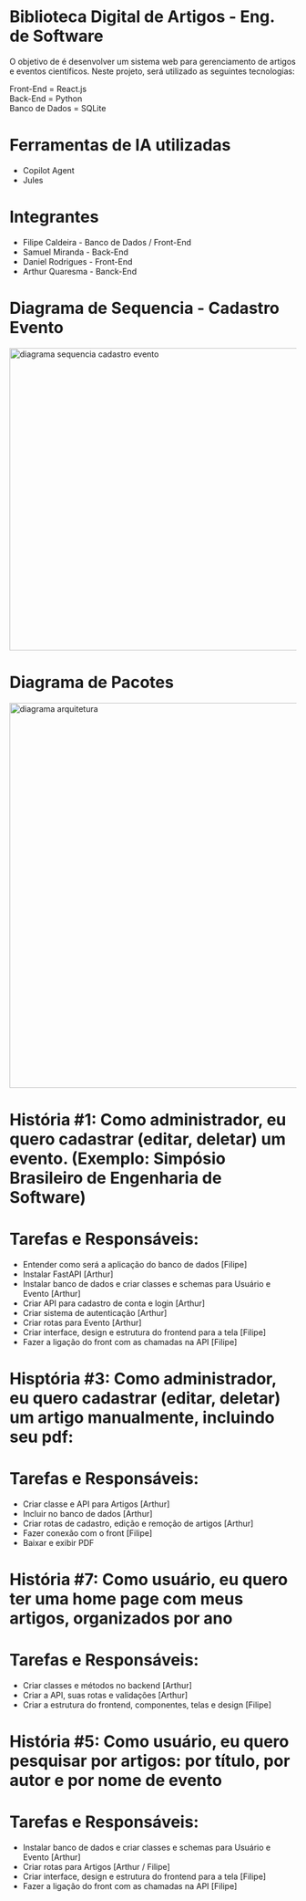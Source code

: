 # Biblioteca Digital de Artigos - Eng. de Software

O objetivo de é desenvolver um sistema web para gerenciamento de artigos e eventos científicos.
Neste projeto, será utilizado as seguintes tecnologias:

Front-End = React.js  
Back-End = Python  
Banco de Dados = SQLite

# Ferramentas de IA utilizadas
- Copilot Agent
- Jules

# Integrantes
- Filipe Caldeira - Banco de Dados / Front-End
- Samuel Miranda - Back-End
- Daniel Rodrigues - Front-End
- Arthur Quaresma - Banck-End

# Diagrama de Sequencia - Cadastro Evento 

<img width="1047" height="530" alt="diagrama sequencia cadastro evento" src="https://github.com/user-attachments/assets/8731736a-71c1-40bd-8fa1-4311226c4046" />


# Diagrama de Pacotes

<img width="912" height="675" alt="diagrama arquitetura" src="https://github.com/user-attachments/assets/d35710f8-a3eb-4b0a-b90b-6b1462b1b89c" />


# História #1: Como administrador, eu quero cadastrar (editar, deletar) um evento. (Exemplo: Simpósio Brasileiro de Engenharia de Software)
# Tarefas e Responsáveis:
- Entender como será a aplicação do banco de dados [Filipe]
- Instalar FastAPI [Arthur]
- Instalar banco de dados e criar classes e schemas para Usuário e Evento [Arthur]
- Criar API para cadastro de conta e login [Arthur]
- Criar sistema de autenticação [Arthur]
- Criar rotas para Evento [Arthur]
- Criar interface, design e estrutura do frontend para a tela [Filipe]
- Fazer a ligação do front com as chamadas na API [Filipe]

# Hisptória #3: Como administrador, eu quero cadastrar (editar, deletar) um artigo manualmente, incluindo seu pdf:
# Tarefas e Responsáveis:
- Criar classe e API para Artigos [Arthur]
- Incluir no banco de dados [Arthur]
- Criar rotas de cadastro, edição e remoção de artigos [Arthur]
- Fazer conexão com o front [Filipe]
- Baixar e exibir PDF


# História #7: Como usuário, eu quero ter uma home page com meus artigos, organizados por ano 
# Tarefas e Responsáveis:
- Criar classes e métodos no backend [Arthur]
- Criar a API, suas rotas e validações [Arthur]
- Criar a estrutura do frontend, componentes, telas e design [Filipe]


# História #5: Como usuário, eu quero pesquisar por artigos: por título, por autor e por nome de evento
# Tarefas e Responsáveis:
- Instalar banco de dados e criar classes e schemas para Usuário e Evento [Arthur]
- Criar rotas para Artigos [Arthur / Filipe]
- Criar interface, design e estrutura do frontend para a tela [Filipe]
- Fazer a ligação do front com as chamadas na API [Filipe]


